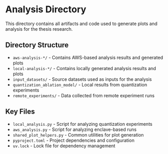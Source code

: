 # Analysis Directory

This directory contains all artifacts and code used to generate plots and analysis for the thesis research.

## Directory Structure

- `aws-analysis-*/` - Contains AWS-based analysis results and generated plots
- `local-analysis-*/` - Contains locally generated analysis results and plots
- `input_datasets/` - Source datasets used as inputs for the analysis
- `quantization_ablation_model/` - Local results from quantization experiments
- `remote_experiments/` - Data collected from remote experiment runs

## Key Files

- `local_analysis.py` - Script for analyzing quantization experiments
- `aws_analysis.py` - Script for analyzing enclave-based runs
- `shared_plot_helpers.py` - Common utilities for plot generation
- `pyproject.toml` - Project dependencies and configuration
- `uv.lock` - Lock file for dependency management